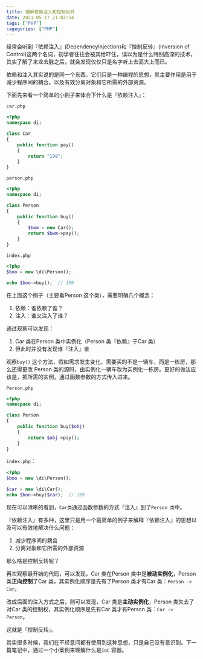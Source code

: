 ```yaml
---
title: 理解依赖注入和控制反转
date: 2021-05-17 21:03:14
tags: ["PHP"]
cagegories: ["PHP"]
---
```


经常会听到『依赖注入』(DependencyInjection)和『控制反转』(Inversion of Control)这两个名词，初学者往往会被其给吓住，误以为是什么特别高深的技术，其实了解了来龙去脉之后，就会发现仅仅只是名字听上去高大上而已。

<!-- more -->

依赖和注入其实说的是同一个东西，它们只是一种编程的思想，其主要作用是用于减少程序间的耦合。以及有效分离对象和它所需的外部资源。

下面先来看一个简单的小例子来体会下什么是『依赖注入』：

`car.php`
```php
<?php
namespace di;

class Car
{
    public function pay()
    {
        return "199";
    }
}
```

`person.php`
```php
<?php
namespace di;

class Person
{
    public function buy()
    {
        $bwm = new Car();
        return $bwm->pay();
    }
}
```

`index.php`
```php
<?php
$boo = new \di\Person();

echo $boo->buy();  // 199
```

在上面这个例子（主要看Person 这个类），需要明确几个概念：
1. 依赖：谁依赖了谁？
2. 注入：谁又注入了谁？

通过观察可以发现：
1. Car 类在Person 类中实例化（Person 类『依赖』于Car 类）
2. 但此时并没有发现谁『注入』谁

观察`buy()` 这个方法，假如需求发生变化，需要买的不是一辆车，而是一栋房，那么还得更改 Person 类的源码，由实例化一辆车改为实例化一栋房。更好的做法应该是，把所需的实例，通过函数参数的方式传入进来。

`Person.php`
```php
<?php
namespace di;

class Person
{
    public function buy($obj)
    {
        return $obj->pay();
    }
}
```

`index.php`：
```php
<?php
$boo = new \di\Person();

$car = new \di\Car();
echo $boo->buy($car);  // 199
```

现在可以清晰的看到，`Car类`通过函数参数的方式『注入』到了`Person 类`中。

『依赖注入』有多种，这里只是用一个最简单的例子来解释『依赖注入』的思想以及可以有效地解决什么问题：
1. 减少程序间的耦合
2. 分离对象和它所需的外部资源

那么啥是控制反转呢？

再次观察最开始的代码，可以发现，Car 类在Person 类中是**被动实例化**，Person 类**正向控制**了Car 类，其实例化顺序是先有了Person 类才有Car 类：`Person -> Car`。

改成后面的注入方式之后，则可以发现，Car 类是**主动实例化**，Person 类失去了对Car 类的控制权，其实例化顺序是先有Car 类才有Person 类：`Car -> Person`。

这就是『控制反转』。

其实很多时候，我们在不经意间都有使用到这种思想，只是自己没有意识到。下一篇笔记中，通过一个小案例来理解什么是`IoC` 容器。